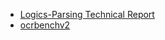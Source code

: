 
- [Logics-Parsing Technical Report](https://arxiv.org/pdf/2509.19760)
- [ocrbenchv2](https://arxiv.org/pdf/2501.00321)

